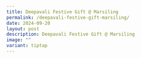```yaml
---
title: Deepavali Festive Gift @ Marsiling
permalink: /deepavali-festive-gift-marsiling/
date: 2024-09-20
layout: post
description: Deepavali Festive Gift @ Marsiling
image: ""
variant: tiptap
---
```

